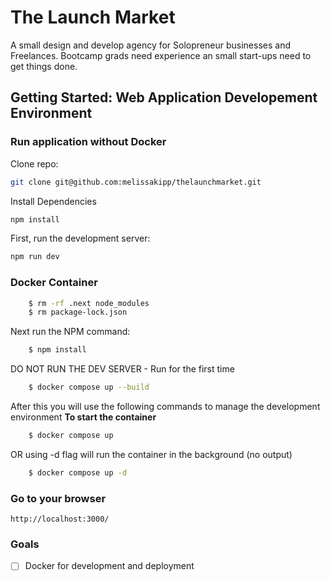 # The Launch Market
A small design and develop agency for Solopreneur businesses and Freelances. Bootcamp grads need experience an small start-ups need to get things done.

## Getting Started: Web Application Developement Environment
### Run application without Docker
Clone repo:
```bash
git clone git@github.com:melissakipp/thelaunchmarket.git
```
Install Dependencies
```bash
npm install
```

First, run the development server:

```bash
npm run dev 
```

### Docker Container
```bash
	$ rm -rf .next node_modules  
	$ rm package-lock.json
```
Next run the NPM command:
```bash
	$ npm install
```
DO NOT RUN THE DEV SERVER - Run for the first time
```bash
	$ docker compose up --build
```
After this you will use the following commands to manage the development environment
**To start the container**
```bash
	$ docker compose up
```
OR using -d flag will run the container in the background (no output)
```bash
	$ docker compose up -d
```

### Go to your browser
```http://localhost:3000/```


### Goals
- [ ]  Docker for development and deployment